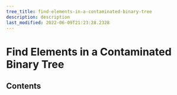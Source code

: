 ```yaml
---
tree_title: find-elements-in-a-contaminated-binary-tree
description: description
last_modified: 2022-06-09T21:23:28.2328
---
```


# Find Elements in a Contaminated Binary Tree

## Contents
